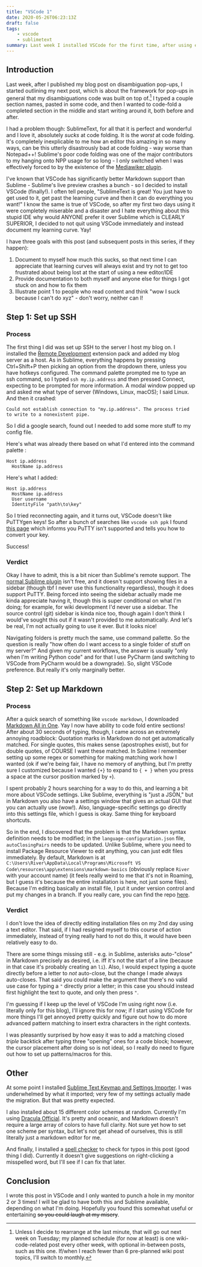 ```yaml
---
title: "VSCode 1"
date: 2020-05-26T06:23:13Z
draft: false
tags:
    - vscode
    - sublimetext
summary: Last week I installed VSCode for the first time, after using exclusively SublimeText for about two years (and Notepad++ prior to that). I'm going to document my learning curve.
---
```

## Introduction
Last week, after I published my blog post on disambiguation pop-ups, I started outlining my next post, which is about the framework for pop-ups in general that my disambiguations code was built on top of.[^schedule] I typed a couple section names, pasted in some code, and then I wanted to code-fold a completed section in the middle and start writing around it, both before and after.
[^schedule]: Unless I decide to rearrange at the last minute, that will go out next week on Tuesday; my planned schedule (for now at least) is one wiki-code-related post every other week, with optional in-between posts, such as this one. If/when I reach fewer than 6 pre-planned wiki post topics, I'll switch to monthly.

I had a problem though: SublimeText, for all that it is perfect and wonderful and I love it, absolutely *sucks* at code folding. It is the *worst* at code folding. It's completely inexplicable to me how an editor this amazing in so many ways, can be this utterly disastrously bad at code folding - way worse than Notepad++! Sublime's poor code folding was one of the major contributors to my hanging onto NPP usage for so long - I only switched when I was effectively forced to by the existence of the [Mediawiker plugin](https://river.me/blog/sublime-for-mediawiki/).

I've known that VSCode has significantly better Markdown support than Sublime - Sublime's live preview crashes a bunch - so I decided to install VSCode (finally!). I often tell people, "SublimeText is great! You just have to get used to it, get past the learning curve and then it can do everything you want!" I know the same is true of VSCode, so after my first two days using it were completely miserable and a disaster and I hate everything about this stupid IDE why would ANYONE prefer it over Sublime which is CLEARLY SUPERIOR, I decided to not quit using VSCode immediately and instead document my learning curve. Yay!

I have three goals with this post (and subsequent posts in this series, if they happen):
1. Document to myself how much this sucks, so that next time I can appreciate that learning curves will always exist and try not to get too frustrated about being lost at the start of using a new editor/IDE
2. Provide documentation to both myself and anyone else for things I got stuck on and how to fix them
3. Illustrate point 1 to people who read content and think "wow I suck because I can't do xyz" - don't worry, neither can I!
## Step 1: Set up SSH
### Process
The first thing I did was set up SSH to the server I host my blog on. I installed the [Remote Development](https://marketplace.visualstudio.com/items?itemName=ms-vscode-remote.vscode-remote-extensionpack) extension pack and added my blog server as a host. As in Sublime, everything happens by pressing Ctrl+Shift+P then picking an option from the dropdown there, unless you have hotkeys configured. The command palette prompted me to type an ssh command, so I typed `ssh my.ip.address` and then pressed Connect, expecting to be prompted for more information. A modal window popped up and asked me what type of server (Windows, Linux, macOS); I said Linux. And then it crashed:
```
Could not establish connection to "my.ip.address". The process tried to write to a nonexistent pipe.
```

So I did a google search, found out I needed to add some more stuff to my config file.

Here's what was already there based on what I'd entered into the command palette :
```
Host ip.address
  HostName ip.address
```

Here's what I added:
```
Host ip.address
  HostName ip.address
  User username
  IdentityFile "path\to\key"
```

So I tried reconnecting again, and it turns out, VSCode doesn't like PuTTYgen keys! So after a bunch of searches like `vscode ssh ppk` I found [this page](https://code.visualstudio.com/docs/remote/troubleshooting#_reusing-a-key-generated-in-puttygen) which informs you PuTTY isn't supported and tells you how to convert your key.

Success!

### Verdict
Okay I have to admit, this is a bit nicer than Sublime's remote support. The [normal Sublime plugin](https://codexns.io/products/sftp_for_sublime) isn't free, and it doesn't support showing files in a sidebar (though tbf I never use this functionality regardless), though it does support PuTTY. Being forced into seeing the sidebar actually made me kinda appreciate having it, though this is super conditional on what I'm doing; for example, for wiki development I'd never use a sidebar. The source control (git) sidebar is kinda nice too, though again I don't think I would've sought this out if it wasn't provided to me automatically. And let's be real, I'm not actually going to use it ever. But it looks nice!

Navigating folders is pretty much the same, use command pallette. So the question is really "how often do I want access to a single folder of stuff on my server?" And given my current workflows, the answer is usually "only when I'm writing Python code" and for that I use PyCharm (and switching to VSCode from PyCharm would be a downgrade). So, slight VSCode preference. But really it's only marginally better.

## Step 2: Set up Markdown
### Process 
After a quick search of something like `vscode markdown`, I downloaded [Markdown All in One](https://marketplace.visualstudio.com/items?itemName=yzhang.markdown-all-in-one). Yay I now have ability to code fold entire sections! After about 30 seconds of typing, though, I came across an extremely annoying roadblock: Quotation marks in Markdown do not get automatically matched. For single quotes, this makes sense (apostrophes exist), but for double quotes, of COURSE I want these matched. In Sublime I remember setting up some regex or something for making matching work how I wanted (ok if we're being fair, I have no memory of anything, but I'm pretty sure I customized because I wanted `{+}` to expand to `{ + }` when you press a space at the cursor position marked by `+`).

I spent probably 2 hours searching for a way to do this, and learning a bit more about VSCode settings. Like Sublime, everything is "just a JSON," but in Markdown you also have a settings window that gives an actual GUI that you can actually use (wow!). Also, language-specific settings go directly into this settings file, which I guess is okay. Same thing for keyboard shortcuts.

So in the end, I discovered that the problem is that the Markdown syntax definition needs to be modified; in the `language-configuration.json` file, `autoClosingPairs` needs to be updated. Unlike Sublime, where you need to install Package Resource Viewer to edit anything, you can just edit files immediately. By default, Markdown is at `C:\Users\River\AppData\Local\Programs\Microsoft VS Code\resources\app\extensions\markdown-basics` (obviously replace `River` with your account name) (it feels really weird to me that it's not in Roaming, but I guess it's because the entire installation is here, not just some files). Because I'm editing basically an install file, I put it under version control and put my changes in a branch. If you really care, you can find the repo [here](https://github.com/RheingoldRiver/vscode-markdown-syntax/tree/my-changes).

### Verdict
I don't love the idea of directly editing installation files on my 2nd day using a text editor. That said, if I had resigned myself to this course of action immediately, instead of trying really hard to not do this, it would have been relatively easy to do.

There are some things missing still - e.g. in Sublime, asterisks auto-"close" in Markdown precisely as desired, i.e. iff it's not the start of a line (because in that case it's probably creating an `li`). Also, I would expect typing a quote directly before a letter to *not* auto-close, but the change I made always auto-closes. That said you could make the argument that there's no valid use case for typing a `"` directly prior a letter; in this case you should instead first highlight the text to quote, and only then press `"`.

I'm guessing if I keep up the level of VSCode I'm using right now (i.e. literally only for this blog), I'll ignore this for now; if I start using VSCode for more things I'll get annoyed pretty quickly and figure out how to do more advanced pattern matching to insert extra characters in the right contexts.

I was pleasantly surprised by how easy it was to add a matching closed *triple* backtick after typing three "opening" ones for a code block; however, the cursor placement after doing so is not ideal, so I really do need to figure out how to set up patterns/macros for this.

## Other
At some point I installed [Sublime Text Keymap and Settings Importer](https://marketplace.visualstudio.com/items?itemName=ms-vscode.sublime-keybindings). I was underwhelmed by what it imported; very few of my settings actually made the migration. But that was pretty expected.

I also installed about 15 different color schemes at random. Currently I'm using [Dracula Official](https://marketplace.visualstudio.com/items?itemName=dracula-theme.theme-dracula). It's pretty and oceanic, and Markdown doesn't require a large array of colors to have full clarity. Not sure yet how to set one scheme per syntax, but let's not get ahead of ourselves, this is still literally just a markdown editor for me.

And finally, I installed a [spell checker](https://marketplace.visualstudio.com/items?itemName=streetsidesoftware.code-spell-checker) to check for typos in this post (good thing I did). Currently it doesn't give suggestions on right-clicking a misspelled word, but I'll see if I can fix that later.

## Conclusion
I wrote this post in VSCode and I only wanted to punch a hole in my monitor 2 or 3 times! I will be glad to have both this and Sublime available, depending on what I'm doing. Hopefully you found this somewhat useful or entertaining <s>so you could laugh at my misery</s>.